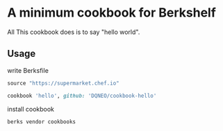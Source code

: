 # A minimum cookbook for Berkshelf

All This cookbook does is to say "hello world".

## Usage


write Berksfile

```ruby
source "https://supermarket.chef.io"

cookbook 'hello', github: 'DQNEO/cookbook-hello'
```

install cookbook

```
berks vendor cookbooks
```

